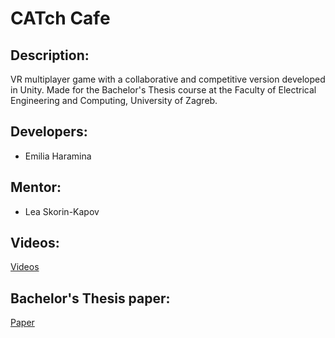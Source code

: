 # CATch Cafe
 
## Description:
VR multiplayer game with a collaborative and competitive version developed in Unity.
Made for the Bachelor's Thesis course at the Faculty of Electrical Engineering and Computing, University of Zagreb.

## Developers:
- Emilia Haramina

## Mentor: 
- Lea Skorin-Kapov

## Videos:
[Videos](https://github.com/EmiliaHaramina/Cat-Cafe/tree/main/Videos)

## Bachelor's Thesis paper:
[Paper](https://github.com/EmiliaHaramina/Cat-Cafe/blob/main/Development%20Of%20A%20Multiplayer%20Hide-And-Seek%20Virtual%20Reality%20Game.pdf)
